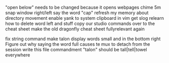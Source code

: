 "open below" needs to be changed because it opens webpages
chime 5m
snap window right/left
say the word "cap"
refresh my memory about directory movement
enable yank to system clipboard in vim
get slog
relearn how to delete word left and stuff
copy our studio commands over to the cheat sheet
make the old dragonfly cheat sheet fullyrelevant again

fix string command
make talon display words small and in the bottom right
Figure out why saying the word full causes  te mux to detach from the session write this file commandment
"talon" should be tall|tell|towel everywhere
